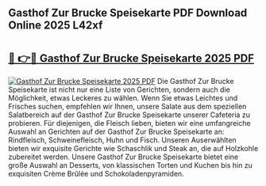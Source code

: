 ## Gasthof Zur Brucke Speisekarte PDF Download Online 2025 L42xf

# <h2><a href="http://gc9wm8.nevu.top/?p=Gasthof+Zur+Brucke+Speisekarte">🔗 👉🔴 Gasthof Zur Brucke Speisekarte 2025 PDF</a></h2>

[![Gasthof Zur Brucke Speisekarte 2025 PDF](https://i.imgur.com/dBaPXMq.png)](http://gc9wm8.nevu.top/?p=Gasthof+Zur+Brucke+Speisekarte)
Die Gasthof Zur Brucke Speisekarte ist nicht nur eine Liste von Gerichten, sondern auch die Möglichkeit, etwas Leckeres zu wählen. Wenn Sie etwas Leichtes und Frisches suchen, empfehlen wir Ihnen, unsere Salate aus dem speziellen Salatbereich auf der Gasthof Zur Brucke Speisekarte unserer Cafeteria zu probieren. Für diejenigen, die Fleisch lieben, bieten wir eine umfangreiche Auswahl an Gerichten auf der Gasthof Zur Brucke Speisekarte an: Rindfleisch, Schweinefleisch, Huhn und Fisch. Unseren Auserwählten bieten wir exquisite Gerichte wie Schaschlik und Steak an, die auf Holzkohle zubereitet werden. Unsere Gasthof Zur Brucke Speisekarte bietet eine große Auswahl an Desserts, von klassischen Torten und Kuchen bis hin zu exquisiten Crème Brûlée und Schokoladenpyramiden.
